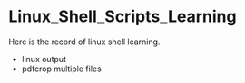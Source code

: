 # Linux_Shell_Scripts_Learning
  Here is the record of linux shell learning.
  + linux output
  + pdfcrop multiple files
